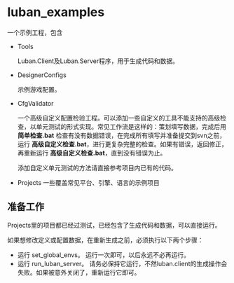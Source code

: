 # luban_examples

一个示例工程，包含

- Tools 

    Luban.Client及Luban.Server程序，用于生成代码和数据。
- DesignerConfigs 

    示例游戏配置。
- CfgValidator 

    一个高级自定义配置检验工程。可以添加一些自定义的工具不能支持的高级检查，以单元测试的形式实现。常见工作流是这样的：策划填写数据，完成后用 **简单检查.bat** 检查有没有数据错误，在完成所有填写并准备提交到svn之前，运行 **高级自定义检查.bat**，进行更复杂完整的检查。如果有错误，返回修正，再重新运行 **高级自定义检查.bat**，直到没有错误为止。

    添加自定义单元测试的方法请直接参考项目内已有的代码。
- Projects 一些覆盖常见平台、引擎、语言的示例项目


## 准备工作

Projects里的项目都已经过测试，已经包含了生成代码和数据，可以直接运行。

如果想修改定义或配置数据，在重新生成之前，必须执行以下两个步骤：

- 运行 set_global_envs。 运行一次即可，以后永远不必再运行。
- 运行 run_luban_server。 请务必保持它运行，不然luban.client的生成操作会失败。如果被意外关闭了，重新运行它即可。
